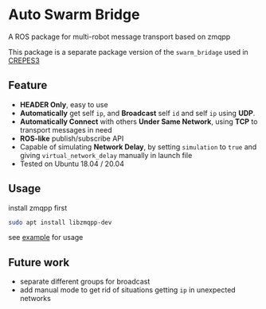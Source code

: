 # Auto Swarm Bridge

A ROS package for multi-robot message transport based on zmqpp

This package is a separate package version of the `swarm_bridage` used in [CREPES3](https://github.com/fast-fire/CREPES3)

## Feature

- **HEADER Only**, easy to use
- **Automatically** get self `ip`, and **Broadcast** self `id` and self `ip` using **UDP**.
- **Automatically Connect** with others **Under Same Network**, using **TCP** to transport messages in need
- **ROS-like** publish/subscribe API
- Capable of simulating **Network Delay**, by setting `simulation` to `true` and giving `virtual_network_delay` manually in launch file  
- Tested on Ubuntu 18.04 / 20.04

## Usage

install zmqpp first

```sh
sudo apt install libzmqpp-dev
```

see [example](src/swarm_bridge_test_node.cpp) for usage

## Future work

- separate different groups for broadcast
- add manual mode to get rid of situations getting `ip` in unexpected networks
